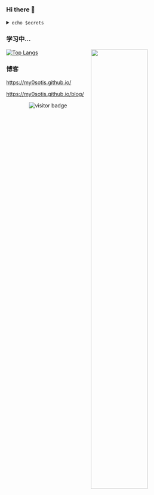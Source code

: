### Hi there 👋

<details>
  <summary>
    <code>echo $ecrets</code>
  </summary>

  <br />

  ```
  I’m a postgraduate from Zhejiang University.
  ```
</details>

### 学习中...

<img align="right" width="55%" src="https://github-readme-stats.vercel.app/api?username=my0sotis&bg_color=30,e96443,904e95&title_color=fff&text_color=fff&hide=contribs,prs">

[![Top Langs](https://github-readme-stats.vercel.app/api/top-langs/?username=my0sotis&layout=compact&hide=asp.net,html)](https://github.com/anuraghazra/github-readme-stats)



### 博客

https://my0sotis.github.io/

https://my0sotis.github.io/blog/

<!-- 访客 -->
<p align="center">
  <img src="https://visitor-badge.glitch.me/badge?page_id=my0sotis.my0sotis" alt="visitor badge"/>
</p>

